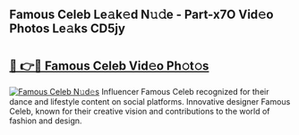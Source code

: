 ## Famous Celeb Le𝚊k𝚎d N𝚞𝚍e - Part-x7O Vid𝚎o Photos Le𝚊ks CD5jy

# <h2><a href="http://fbbuhav.evod.top/?m=Famous+Celeb">🔗 👉🔴 Famous Celeb Vid𝚎o Ph𝚘t𝚘s</a></h2>

[![Famous Celeb N𝚞d𝚎s](https://i.imgur.com/8V9OHl7.gif)](http://fbbuhav.evod.top/?m=Famous+Celeb)
Influencer Famous Celeb recognized for their dance and lifestyle content on social platforms. Innovative designer Famous Celeb, known for their creative vision and contributions to the world of fashion and design. 
